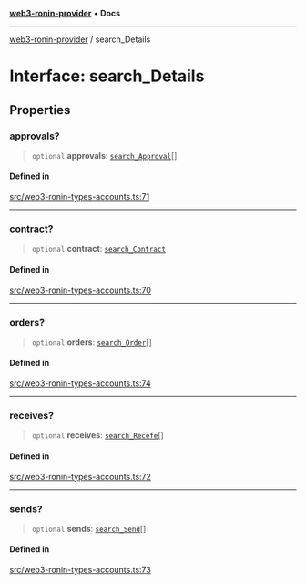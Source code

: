 [**web3-ronin-provider**](../README.md) • **Docs**

***

[web3-ronin-provider](../globals.md) / search\_Details

# Interface: search\_Details

## Properties

### approvals?

> `optional` **approvals**: [`search_Approval`](search_Approval.md)[]

#### Defined in

[src/web3-ronin-types-accounts.ts:71](https://github.com/chuacw/web3-ronin-provider/blob/ce08d460e2589edd5c5b854bf0bd2f7be4e0431f/src/web3-ronin-types-accounts.ts#L71)

***

### contract?

> `optional` **contract**: [`search_Contract`](search_Contract.md)

#### Defined in

[src/web3-ronin-types-accounts.ts:70](https://github.com/chuacw/web3-ronin-provider/blob/ce08d460e2589edd5c5b854bf0bd2f7be4e0431f/src/web3-ronin-types-accounts.ts#L70)

***

### orders?

> `optional` **orders**: [`search_Order`](search_Order.md)[]

#### Defined in

[src/web3-ronin-types-accounts.ts:74](https://github.com/chuacw/web3-ronin-provider/blob/ce08d460e2589edd5c5b854bf0bd2f7be4e0431f/src/web3-ronin-types-accounts.ts#L74)

***

### receives?

> `optional` **receives**: [`search_Recefe`](search_Recefe.md)[]

#### Defined in

[src/web3-ronin-types-accounts.ts:72](https://github.com/chuacw/web3-ronin-provider/blob/ce08d460e2589edd5c5b854bf0bd2f7be4e0431f/src/web3-ronin-types-accounts.ts#L72)

***

### sends?

> `optional` **sends**: [`search_Send`](search_Send.md)[]

#### Defined in

[src/web3-ronin-types-accounts.ts:73](https://github.com/chuacw/web3-ronin-provider/blob/ce08d460e2589edd5c5b854bf0bd2f7be4e0431f/src/web3-ronin-types-accounts.ts#L73)
